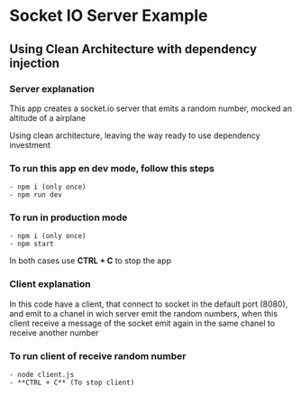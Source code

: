 # Socket IO Server Example
## Using Clean Architecture with dependency injection

### Server explanation

This app creates a socket.io server that emits a random number, mocked an altitude of a airplane

Using clean architecture, leaving the way ready to use dependency investment

### To run this app en dev mode, follow this steps
  
    - npm i (only once)
    - npm run dev

### To run in production mode
 
    - npm i (only once)
    - npm start

In both cases use **CTRL + C** to stop the app

### Client explanation

In this code have a client, that connect to socket in the default port (8080), and emit to a chanel in wich server emit the random numbers, when this client receive a message of the socket emit again in the same chanel to receive another number

### To run client of receive random number

    - node client.js
    - **CTRL + C** (To stop client)


